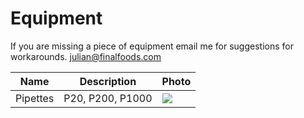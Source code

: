 # Equipment

If you are missing a piece of equipment email me for suggestions for workarounds. julian@finalfoods.com

Name | Description | Photo
-------------- | ----------- | ----------
Pipettes | P20, P200, P1000 | ![](images/equipment.Pipettes.jpg)
